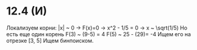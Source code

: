 # 12.4 (И)
Локализуем корни:
|x| ~ 0 -> F(x)=0 -> x^2 - 1/5 = 0 -> x ~ \sqrt(1/5)
Но есть еще один корень F(3) ~ (9-5) = 4 F(5) ~ 25 - (29)= -4 
Ищем его на отрезке [3, 5]
Ищем бинпоиском.
